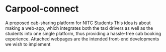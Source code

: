 # Carpool-connect
A proposed cab-sharing platform for NITC Students
This idea is about making a web-app, which integrates both the taxi drivers as well as the students into one single platform, thus providing a hassle-free cab booking experience.
Attached webpages are the intended front-end developments we wish to implement
